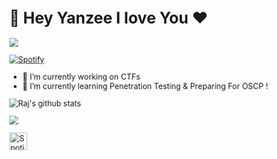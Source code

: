 # 👋 Hey Yanzee I love You ❤️
![](https://komarev.com/ghpvc/?username=Rajchowdhury420&label=PROFILE+VIEWS)

[![Spotify](https://novatorem.rajchowdhury420.vercel.app//api/spotify)](https://open.spotify.com/user/nenedo6969trydfada1qiw864?si=O5f_ESgWRdKZoLMgLy1zPQ)


- 🔭 I’m currently working on CTFs
- 🌱 I’m currently learning Penetration Testing & Preparing For OSCP !


![Raj's github stats](https://github-readme-stats.vercel.app/api?username=Rajchowdhury420&count_private=true&show_icons=true&theme=synthwave)<a href="https://github.com/Rajchowdhury420">

<img align="center" src="https://github-readme-stats.vercel.app/api/top-langs/?username=Rajchowdhury420&layout=compact&theme=tokyonight"/></a>


<a href="https://open.spotify.com/playlist/0lFirgZZ4kzcGJY8DpmPbf?si=3UZvEbEzRYuSD4wL0Dxhgg"><img alt="Spotify" title="Spotify" height="32" width="32" src="https://raw.githubusercontent.com/peterthehan/peterthehan/master/assets/spotify.svg"></a>


